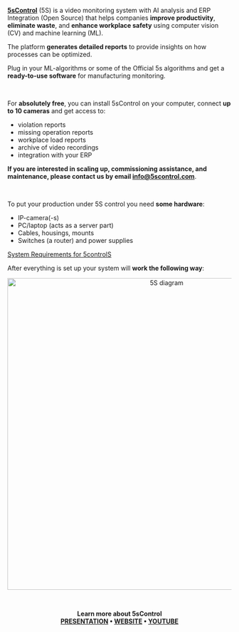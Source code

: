 **[5sControl](https://5scontrol.com/)** (5S) is a video monitoring system with AI analysis and ERP Integration (Open Source) that helps companies **improve productivity**, **eliminate waste**, and **enhance workplace safety** using computer vision (CV) and machine learning (ML).

The platform **generates detailed reports** to provide insights on how processes can be optimized.

Plug in your ML-algorithms or some of the Official 5s algorithms and get a **ready-to-use software** for manufacturing monitoring.

<br>

For **absolutely free**, you can install 5sControl on your computer, connect **up to 10 cameras** and get access to:
- violation reports
- missing operation reports
- workplace load reports
- archive of video recordings
- integration with your ERP 

**If you are interested in scaling up, commissioning assistance, and maintenance, please contact us by email info@5scontrol.com**.

<br>

To put your production under 5S control you need **some hardware**: 
- IP-camera(-s)<br> 
- PC/laptop (acts as a server part)<br>
- Сables, housings, mounts<br>
- Switches (a router) and power supplies<br>

[System Requirements for 5controlS](https://github.com/5sControl/5s-user-documentation/wiki/0.-System-Requirements)

After everything is set up your system will **work the following way**:

<p align='center'>
<img width="700" alt="5S diagram" src="https://github.com/5sControl/.github/assets/131950264/3c3d0a88-338d-47d9-a859-30f3de9ddf27">
</p>


<br>

<div align='center'>
  
**Learn more about 5sControl<br>
[PRESENTATION](https://docs.google.com/presentation/d/1s6lglaP1xEl5JKceF5jyWl48veKENmfZ8EkC54rYZuc/edit#slide=id.g2462e1f2149_0_337) •
[WEBSITE](https://5controls.com/) •
[YOUTUBE](https://www.youtube.com/@5scontrol)**


</div>


